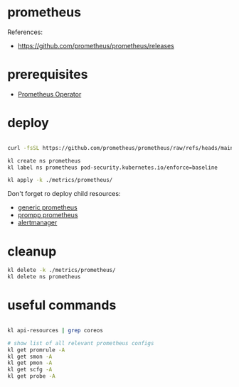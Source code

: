 
# prometheus

References:
- https://github.com/prometheus/prometheus/releases

# prerequisites

- [Prometheus Operator](../prometheus-operator/readme.md)

# deploy

```bash

curl -fsSL https://github.com/prometheus/prometheus/raw/refs/heads/main/documentation/examples/rbac-setup.yml > ./metrics/prometheus/rbac.yaml

kl create ns prometheus
kl label ns prometheus pod-security.kubernetes.io/enforce=baseline

kl apply -k ./metrics/prometheus/

```

Don't forget ro deploy child resources:
- [generic prometheus](./main/readme.md)
- [prompp prometheus](./prompp/readme.md)
- [alertmanager](./alertmanager/readme.md)

# cleanup

```bash
kl delete -k ./metrics/prometheus/
kl delete ns prometheus
```

# useful commands

```bash

kl api-resources | grep coreos

# show list of all relevant prometheus configs
kl get promrule -A
kl get smon -A
kl get pmon -A
kl get scfg -A
kl get probe -A

```
